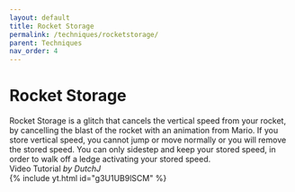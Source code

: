 ```yaml
---
layout: default
title: Rocket Storage
permalink: /techniques/rocketstorage/
parent: Techniques
nav_order: 4
---
```

# Rocket Storage
Rocket Storage is a glitch that cancels the vertical speed from your rocket, by cancelling the blast of the rocket with an animation from Mario. If you store vertical speed, you cannot jump or move normally or you will remove the stored speed. You can only sidestep and keep your stored speed, in order to walk off a ledge activating your stored speed.  
Video Tutorial *by DutchJ*  
{% include yt.html id="g3U1UB9lSCM" %}  
